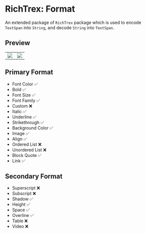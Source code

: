 # RichTrex: Format

An extended package of `RichTrex` package which is used to encode `TextSpan` into `String`, and decode `String` into `TextSpan`.

## Preview
<table>
  <tr>
    <td><img src="https://user-images.githubusercontent.com/45191605/175512465-5025e618-99c5-4638-99d6-709e5fafb569.png"/></td>
    <td><img src="https://user-images.githubusercontent.com/45191605/175517176-bd5041a8-c1ec-4b04-a4d4-346758875420.png"/></td>
  </tr>
</table>

## Primary Format

- Font Color ✅
- Bold ✅
- Font Size ✅
- Font Family ✅
- Custom ❌
- Italic ✅
- Underline ✅
- Strikethrough ✅
- Background Color ✅
- Image ✅
- Align ✅
- Ordered List ❌
- Unordered List ❌
- Block Quote ✅
- Link ✅

## Secondary Format

- Superscript ❌
- Subscript ❌
- Shadow ✅
- Height ✅
- Space ✅
- Overline ✅
- Table ❌
- Video ❌

